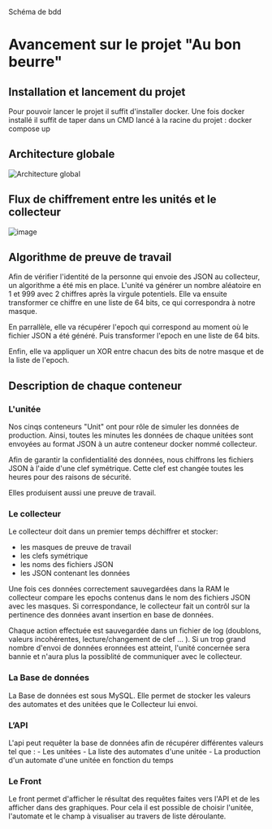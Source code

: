 Schéma de bdd

# Avancement sur le projet "Au bon beurre"

## Installation et lancement du projet
Pour pouvoir lancer le projet il suffit d'installer docker.
Une fois docker installé il suffit de taper dans un CMD lancé à la racine du projet : docker compose up

## Architecture globale
![Architecture global](https://user-images.githubusercontent.com/45556519/162449498-30c04c65-85af-459b-bd01-815f9ba2df29.png)

## Flux de chiffrement entre les unités et le collecteur
![image](https://user-images.githubusercontent.com/51312073/162450701-2edfa4c6-baa9-4cb6-bd51-96408c6a834b.png)

## Algorithme de preuve de travail
Afin de vérifier l'identité de la personne qui envoie des JSON au collecteur, un algorithme a été mis en place.
L'unité va générer un nombre aléatoire en 1 et 999 avec 2 chiffres après la virgule potentiels.
Elle va ensuite transformer ce chiffre en une liste de 64 bits, ce qui correspondra à notre masque.

En parrallèle, elle va récupérer l'epoch qui correspond au moment où le fichier JSON a été généré.
Puis transformer l'epoch en une liste de 64 bits.

Enfin, elle va appliquer un XOR entre chacun des bits de notre masque et de la liste de l'epoch.

## Description de chaque conteneur
### L'unitée
Nos cinqs conteneurs "Unit" ont pour rôle de simuler les données de production. Ainsi, toutes les minutes les données de chaque unitées sont envoyées au format JSON à un autre conteneur docker nommé collecteur.

Afin de garantir la confidentialité des données, nous chiffrons les fichiers JSON à l'aide d'une clef symétrique.
Cette clef est changée toutes les heures pour des raisons de sécurité.

Elles produisent aussi une preuve de travail.

### Le collecteur
Le collecteur doit dans un premier temps déchiffrer et stocker:
- les masques de preuve de travail
- les clefs symétrique
- les noms des fichiers JSON 
- les JSON contenant les données

Une fois ces données correctement sauvegardées dans la RAM le collecteur compare les epochs contenus dans le nom des fichiers JSON
avec les masques. Si correspondance, le collecteur fait un contrôl sur la pertinence des données avant insertion en base de données.

Chaque action effectuée est sauvegardée dans un fichier de log (doublons, valeurs incohérentes, lecture/changement de clef ... ).
Si un trop grand nombre d'envoi de données eronnées est atteint, l'unité concernée sera bannie et n'aura plus la possiblité de communiquer avec le collecteur. 

### La Base de données
La Base de données est sous MySQL. Elle permet de stocker les valeurs des automates et des unitées que le Collecteur lui envoi.

### L’API
L'api peut requêter la base de données afin de récupérer différentes valeurs tel que :
	- Les unitées
	- La liste des automates d'une unitée
	- La production d'un automate d'une unitée en fonction du temps

### Le Front
Le front permet d'afficher le résultat des requêtes faites vers l'API et de les afficher dans des graphiques. Pour cela il est possible de choisir l'unitée, l'automate et le champ à visualiser au travers de liste déroulante.
